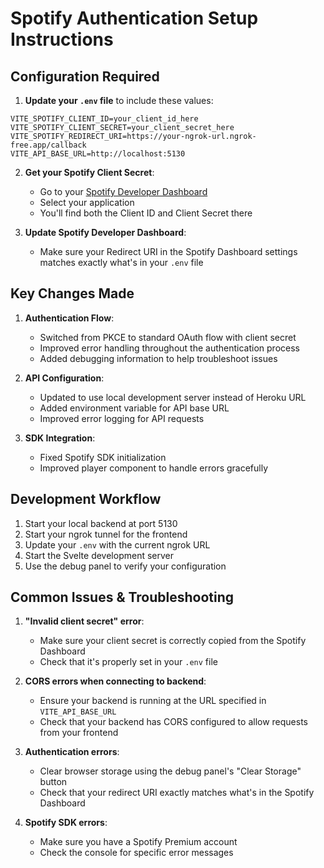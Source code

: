 # Spotify Authentication Setup Instructions

## Configuration Required

1. **Update your `.env` file** to include these values:

```
VITE_SPOTIFY_CLIENT_ID=your_client_id_here
VITE_SPOTIFY_CLIENT_SECRET=your_client_secret_here
VITE_SPOTIFY_REDIRECT_URI=https://your-ngrok-url.ngrok-free.app/callback
VITE_API_BASE_URL=http://localhost:5130
```

2. **Get your Spotify Client Secret**:
   - Go to your [Spotify Developer Dashboard](https://developer.spotify.com/dashboard)
   - Select your application
   - You'll find both the Client ID and Client Secret there

3. **Update Spotify Developer Dashboard**:
   - Make sure your Redirect URI in the Spotify Dashboard settings matches exactly what's in your `.env` file

## Key Changes Made

1. **Authentication Flow**:
   - Switched from PKCE to standard OAuth flow with client secret
   - Improved error handling throughout the authentication process
   - Added debugging information to help troubleshoot issues

2. **API Configuration**:
   - Updated to use local development server instead of Heroku URL
   - Added environment variable for API base URL
   - Improved error logging for API requests

3. **SDK Integration**:
   - Fixed Spotify SDK initialization
   - Improved player component to handle errors gracefully

## Development Workflow

1. Start your local backend at port 5130
2. Start your ngrok tunnel for the frontend
3. Update your `.env` with the current ngrok URL
4. Start the Svelte development server
5. Use the debug panel to verify your configuration

## Common Issues & Troubleshooting

1. **"Invalid client secret" error**:
   - Make sure your client secret is correctly copied from the Spotify Dashboard
   - Check that it's properly set in your `.env` file

2. **CORS errors when connecting to backend**:
   - Ensure your backend is running at the URL specified in `VITE_API_BASE_URL`
   - Check that your backend has CORS configured to allow requests from your frontend

3. **Authentication errors**:
   - Clear browser storage using the debug panel's "Clear Storage" button
   - Check that your redirect URI exactly matches what's in the Spotify Dashboard

4. **Spotify SDK errors**:
   - Make sure you have a Spotify Premium account
   - Check the console for specific error messages